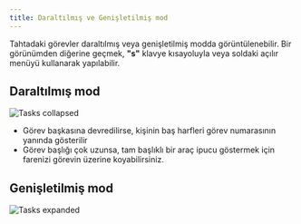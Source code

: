 ```yaml
---
title: Daraltılmış ve Genişletilmiş mod
---
```


Tahtadaki görevler daraltılmış veya genişletilmiş modda görüntülenebilir.
Bir görünümden diğerine geçmek, **"s"** klavye kısayoluyla veya soldaki açılır menüyü kullanarak yapılabilir.

Daraltılmış mod
---------------

![Tasks collapsed](/images/v1/board-collapsed-mode.png)

- Görev başkasına devredilirse, kişinin baş harfleri görev numarasının yanında gösterilir
- Görev başlığı çok uzunsa, tam başlıklı bir araç ipucu göstermek için farenizi görevin üzerine koyabilirsiniz.

Genişletilmiş mod
-----------------

![Tasks expanded](/images/v1/board-expanded-mode.png)
